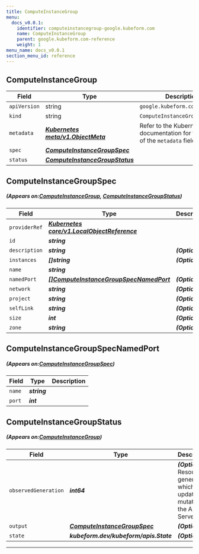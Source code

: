 ```yaml
---
title: ComputeInstanceGroup
menu:
  docs_v0.0.1:
    identifier: computeinstancegroup-google.kubeform.com
    name: ComputeInstanceGroup
    parent: google.kubeform.com-reference
    weight: 1
menu_name: docs_v0.0.1
section_menu_id: reference
---
```


## ComputeInstanceGroup
| Field | Type | Description |
| ------ | ----- | ----------- |
| `apiVersion` | string | `google.kubeform.com/v1alpha1` |
|    `kind` | string | `ComputeInstanceGroup` |
| `metadata` | ***[Kubernetes meta/v1.ObjectMeta](https://kubernetes.io/docs/reference/generated/kubernetes-api/v1.13/#objectmeta-v1-meta)***|Refer to the Kubernetes API documentation for the fields of the `metadata` field.|
| `spec` | ***[ComputeInstanceGroupSpec](#ComputeInstanceGroupSpec)***||
| `status` | ***[ComputeInstanceGroupStatus](#ComputeInstanceGroupStatus)***||
## ComputeInstanceGroupSpec
##### (Appears on:[ComputeInstanceGroup](#ComputeInstanceGroup), [ComputeInstanceGroupStatus](#ComputeInstanceGroupStatus))
| Field | Type | Description |
| ------ | ----- | ----------- |
| `providerRef` | ***[Kubernetes core/v1.LocalObjectReference](https://kubernetes.io/docs/reference/generated/kubernetes-api/v1.13/#localobjectreference-v1-core)***||
| `id` | ***string***||
| `description` | ***string***| ***(Optional)*** |
| `instances` | ***[]string***| ***(Optional)*** |
| `name` | ***string***||
| `namedPort` | ***[[]ComputeInstanceGroupSpecNamedPort](#ComputeInstanceGroupSpecNamedPort)***| ***(Optional)*** |
| `network` | ***string***| ***(Optional)*** |
| `project` | ***string***| ***(Optional)*** |
| `selfLink` | ***string***| ***(Optional)*** |
| `size` | ***int***| ***(Optional)*** |
| `zone` | ***string***| ***(Optional)*** |
## ComputeInstanceGroupSpecNamedPort
##### (Appears on:[ComputeInstanceGroupSpec](#ComputeInstanceGroupSpec))
| Field | Type | Description |
| ------ | ----- | ----------- |
| `name` | ***string***||
| `port` | ***int***||
## ComputeInstanceGroupStatus
##### (Appears on:[ComputeInstanceGroup](#ComputeInstanceGroup))
| Field | Type | Description |
| ------ | ----- | ----------- |
| `observedGeneration` | ***int64***| ***(Optional)*** Resource generation, which is updated on mutation by the API Server.|
| `output` | ***[ComputeInstanceGroupSpec](#ComputeInstanceGroupSpec)***| ***(Optional)*** |
| `state` | ***kubeform.dev/kubeform/apis.State***| ***(Optional)*** |
---
